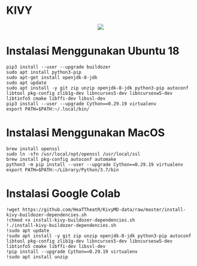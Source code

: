 # KIVY
<div style="text-align:center"><img src="https://user-images.githubusercontent.com/53217950/113902933-575e8e00-97c8-11eb-8736-008484b47846.png" /></div>

# Instalasi Menggunakan Ubuntu 18
```
pip3 install --user --upgrade buildozer
sudo apt install python3-pip
sudo apt-get install openjdk-8-jdk
sudo apt update
sudo apt install -y git zip unzip openjdk-8-jdk python3-pip autoconf libtool pkg-config zlib1g-dev libncurses5-dev libncursesw5-dev libtinfo5 cmake libffi-dev libssl-dev
pip3 install --user --upgrade Cython==0.29.19 virtualenv
export PATH=$PATH:~/.local/bin/
```

# Instalasi Menggunakan MacOS
```
brew install openssl
sudo ln -sfn /usr/local/opt/openssl /usr/local/ssl
brew install pkg-config autoconf automake
python3 -m pip install --user --upgrade Cython==0.29.19 virtualenv
export PATH=$PATH:~/Library/Python/3.7/bin
```

# Instalasi Google Colab
```
!wget https://github.com/HeaTTheatR/KivyMD-data/raw/master/install-kivy-buildozer-dependencies.sh
!chmod +x install-kivy-buildozer-dependencies.sh
!./install-kivy-buildozer-dependencies.sh
!sudo apt update
!sudo apt install -y git zip unzip openjdk-8-jdk python3-pip autoconf libtool pkg-config zlib1g-dev libncurses5-dev libncursesw5-dev libtinfo5 cmake libffi-dev libssl-dev
!pip install --upgrade Cython==0.29.19 virtualenv
!sudo apt install unzip

```
